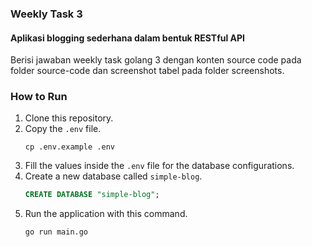 ### Weekly Task 3
#### Aplikasi blogging sederhana dalam bentuk RESTful API
Berisi jawaban weekly task golang 3 dengan konten source code pada folder source-code dan screenshot tabel pada folder screenshots.

### How to Run
1. Clone this repository.
2. Copy the `.env` file.
   ```shell
   cp .env.example .env
   ```
3. Fill the values inside the `.env` file for the database configurations.
4. Create a new database called `simple-blog`.
   ```sql
   CREATE DATABASE "simple-blog";
   ```
5. Run the application with this command.
   ```shell
   go run main.go
   ```